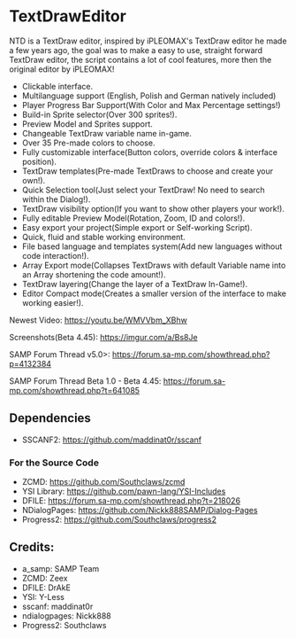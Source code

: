# TextDrawEditor
NTD is a TextDraw editor, inspired by iPLEOMAX's TextDraw editor he made a few years ago, the goal was to make a easy to use, straight forward TextDraw editor, the script contains a lot of cool features, more then the original editor by iPLEOMAX!

- Clickable interface.
- Multilanguage support (English, Polish and German natively included)
- Player Progress Bar Support(With Color and Max Percentage settings!)
- Build-in Sprite selector(Over 300 sprites!).
- Preview Model and Sprites support.
- Changeable TextDraw variable name in-game.
- Over 35 Pre-made colors to choose.
- Fully customizable interface(Button colors, override colors & interface position).
- TextDraw templates(Pre-made TextDraws to choose and create your own!).
- Quick Selection tool(Just select your TextDraw! No need to search within the Dialog!).
- TextDraw visibility option(If you want to show other players your work!).
- Fully editable Preview Model(Rotation, Zoom, ID and colors!).
- Easy export your project(Simple export or Self-working Script).
- Quick, fluid and stable working environment.
- File based language and templates system(Add new languages without code interaction!).
- Array Export mode(Collapses TextDraws with default Variable name into an Array shortening the code amount!).
- TextDraw layering(Change the layer of a TextDraw In-Game!).
- Editor Compact mode(Creates a smaller version of the interface to make working easier!).

Newest Video: https://youtu.be/WMVVbm_XBhw

Screenshots(Beta 4.45): https://imgur.com/a/Bs8Je

SAMP Forum Thread v5.0>: https://forum.sa-mp.com/showthread.php?p=4132384

SAMP Forum Thread Beta 1.0 - Beta 4.45: https://forum.sa-mp.com/showthread.php?t=641085

## Dependencies
* SSCANF2: https://github.com/maddinat0r/sscanf
### For the Source Code
* ZCMD: https://github.com/Southclaws/zcmd
* YSI Library: https://github.com/pawn-lang/YSI-Includes
* DFILE: https://forum.sa-mp.com/showthread.php?t=218026
* NDialogPages: https://github.com/Nickk888SAMP/Dialog-Pages
* Progress2: https://github.com/Southclaws/progress2

## Credits:
- a_samp: SAMP Team
- ZCMD: Zeex
- DFILE: DrAkE
- YSI: Y-Less
- sscanf: maddinat0r
- ndialogpages: Nickk888
- Progress2: Southclaws
